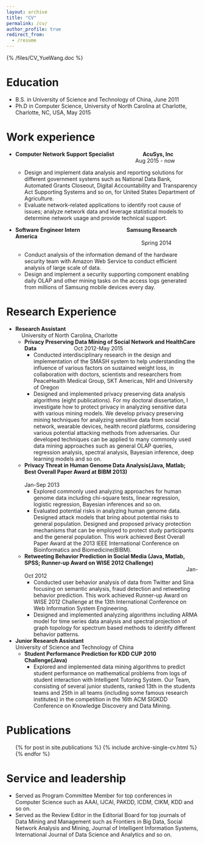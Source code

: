 ```yaml
---
layout: archive
title: "CV"
permalink: /cv/
author_profile: true
redirect_from:
  - /resume
---
```


{% /files/CV_YueWang.doc %}

Education
======
* B.S. in University of Science and Technology of China, June 2011
* Ph.D in Computer Science, University of North Carolina at Charlotte, Charlotte, NC, USA, May 2015

Work experience
======
* <b>Computer Network Support Specialist</b> &nbsp; &nbsp; &nbsp; &nbsp; &nbsp; &nbsp; &nbsp; &nbsp; &nbsp; <b> AcuSys, Inc </b> <br />
  &nbsp; &nbsp; &nbsp; &nbsp; &nbsp; &nbsp; &nbsp; &nbsp; &nbsp; &nbsp; &nbsp; &nbsp; &nbsp; &nbsp; &nbsp; &nbsp; &nbsp; &nbsp; &nbsp; &nbsp; &nbsp; &nbsp; &nbsp; &nbsp; &nbsp; &nbsp; &nbsp; &nbsp; &nbsp; &nbsp; &nbsp; &nbsp; &nbsp; &nbsp; &nbsp; &nbsp; &nbsp; &nbsp; &nbsp; &nbsp; Aug 2015 - now
  * Design and implement data analysis and reporting solutions for different government systems such as National Data Bank, Automated Grants Closeout, Digital Accountability and Transparency Act Supporting Systems and so on, for United States Department of Agriculture.
  * Evaluate network-related applications to identify root cause of issues; analyze network data and leverage statistical models to determine network usage and provide technical support.

* <b>Software Engineer Intern</b> &nbsp; &nbsp; &nbsp; &nbsp; &nbsp; &nbsp; &nbsp; &nbsp; &nbsp; &nbsp; &nbsp; &nbsp; &nbsp; &nbsp; &nbsp; <b> Samsung Research America</b> <br />
  &nbsp; &nbsp; &nbsp; &nbsp; &nbsp; &nbsp; &nbsp; &nbsp; &nbsp; &nbsp; &nbsp; &nbsp; &nbsp; &nbsp; &nbsp; &nbsp; &nbsp; &nbsp; &nbsp; &nbsp; &nbsp; &nbsp; &nbsp; &nbsp; &nbsp; &nbsp; &nbsp; &nbsp; &nbsp; &nbsp; &nbsp; &nbsp; &nbsp; &nbsp; &nbsp; &nbsp; &nbsp; &nbsp; &nbsp; &nbsp; &nbsp; &nbsp; Spring 2014
  * Conduct analysis of the information demand of the hardware security team with Amazon Web Service to conduct efficient analysis of large scale of data.
  * Design and implement a security supporting component enabling daily OLAP and other mining tasks on the access logs generated from millions of Samsung mobile devices every day.
  
Research Experience
======
* <b>Research Assistant</b> &nbsp; &nbsp; &nbsp; &nbsp; &nbsp; &nbsp; &nbsp; &nbsp; &nbsp; &nbsp; &nbsp; &nbsp; &nbsp; &nbsp; &nbsp; &nbsp; &nbsp; &nbsp; &nbsp; &nbsp; &nbsp; &nbsp; &nbsp; &nbsp; &nbsp; &nbsp; &nbsp; &nbsp; &nbsp; &nbsp; &nbsp; &nbsp; &nbsp; &nbsp;  &nbsp; &nbsp; &nbsp; &nbsp; &nbsp; &nbsp; &nbsp; &nbsp; &nbsp; &nbsp; &nbsp; &nbsp; University of North Carolina, Charlotte
  * <b>Privacy Preserving Data Mining of Social Network and HealthCare Data</b> &nbsp; &nbsp; &nbsp; &nbsp; &nbsp; &nbsp; &nbsp; &nbsp; &nbsp; &nbsp; &nbsp; &nbsp; Oct 2012-May 2015
    * Conducted interdisciplinary research in the design and implementation of the SMASH  system to help understanding the influence of various factors on sustained weight loss, in collaboration with doctors, scientists and researchers from PeaceHealth Medical Group, SKT Americas, NIH and University of Oregon
    * Designed and implemented privacy preserving data analysis algorithms (eight publications). For my doctoral dissertation, I investigate how to protect privacy in analyzing sensitive data with various mining models. We develop privacy preserving mining techniques for analyzing sensitive data from social network, wearable devices, health record platforms, considering various potential attacking methods from adversaries. Our developed techniques can be applied to many commonly used data mining approaches such as general OLAP queries, regression analysis, spectral analysis, Bayesian inference, deep learning models and so on.
  * <b>Privacy Threat in Human Genome Data Analysis(Java, Matlab; Best Overall Paper Award at BIBM 2013)</b> &nbsp; &nbsp; &nbsp; &nbsp; &nbsp; &nbsp; &nbsp; &nbsp; &nbsp; &nbsp; &nbsp; &nbsp; &nbsp; &nbsp; &nbsp; &nbsp; &nbsp; &nbsp; &nbsp; &nbsp; &nbsp; &nbsp; &nbsp; &nbsp; &nbsp; &nbsp; &nbsp; &nbsp; &nbsp; &nbsp; &nbsp; &nbsp; &nbsp; &nbsp; &nbsp; &nbsp; &nbsp; &nbsp; &nbsp; &nbsp;  &nbsp; &nbsp; &nbsp; &nbsp; &nbsp; &nbsp; &nbsp; &nbsp; &nbsp; &nbsp; &nbsp; &nbsp; &nbsp; &nbsp; &nbsp; &nbsp; &nbsp; &nbsp; &nbsp; &nbsp; &nbsp; &nbsp; &nbsp; &nbsp; &nbsp; &nbsp; &nbsp; &nbsp; &nbsp; &nbsp; &nbsp; &nbsp; &nbsp; &nbsp; &nbsp; &nbsp; &nbsp;  &nbsp; &nbsp; &nbsp; Jan-Sep 2013
    * Explored commonly used analyzing approaches for human genome data including chi-square tests, linear regression, logistic regression, Bayesian inferences and so on.
    * Evaluated potential risks in analyzing human genome data. Designed attack models that bring about potential risks to general population. Designed and proposed privacy protection mechanisms that can be employed to protect study participants and the general population. This work achieved Best Overall Paper Award at the 2013 IEEE International Conference on Bioinformatics and Biomedicine(BIBM).
  * <b> Retweeting Behavior Prediction in Social Media (Java, Matlab, SPSS; Runner-up Award on WISE 2012 Challenge)</b> &nbsp; &nbsp; &nbsp; &nbsp; &nbsp; &nbsp; &nbsp; &nbsp; &nbsp; &nbsp; &nbsp; &nbsp; &nbsp; &nbsp; &nbsp; &nbsp; &nbsp; &nbsp; &nbsp; &nbsp; &nbsp; &nbsp; &nbsp; &nbsp; &nbsp; &nbsp; &nbsp; &nbsp; &nbsp; &nbsp; &nbsp; &nbsp; &nbsp; &nbsp; &nbsp; &nbsp; &nbsp; &nbsp; &nbsp; &nbsp;  &nbsp; &nbsp; &nbsp; &nbsp; &nbsp; &nbsp; &nbsp; &nbsp; &nbsp; &nbsp; &nbsp; &nbsp; &nbsp; &nbsp; &nbsp; &nbsp; &nbsp; &nbsp; &nbsp; &nbsp; &nbsp; &nbsp; &nbsp; &nbsp; &nbsp; &nbsp; &nbsp; &nbsp; Jan-Oct 2012
    * Conducted user behavior analysis of data from Twitter and Sina focusing on semantic analysis, fraud detection and retweeting behavior prediction. This work achieved Runner-up Award on WISE 2012 Challenge at the 13th International Conference on Web Information System Engineering.
    * Designed and implemented analyzing algorithms including ARMA model for time series data analysis and spectral projection of graph topology for spectrum based methods to identify different behavior patterns.
* <b>Junior Research Assistant</b> &nbsp; &nbsp; &nbsp; &nbsp; &nbsp; &nbsp; &nbsp; &nbsp; &nbsp; &nbsp; &nbsp; &nbsp; &nbsp; &nbsp; &nbsp; &nbsp; &nbsp; &nbsp; &nbsp; &nbsp; &nbsp; &nbsp; &nbsp; &nbsp; &nbsp; &nbsp;  &nbsp; &nbsp; &nbsp; &nbsp; &nbsp; &nbsp; University of Science and Technology of China
  * <b> Student Performance Prediction for KDD CUP 2010 Challenge(Java) </b>
    * Explored and implemented data mining algorithms to predict student performance on mathematical problems from logs of student interaction with Intelligent Tutoring System. Our Team, consisting of several junior students, ranked 13th in the students teams and 25th in all teams (including some famous research institutes) in the competition in the 16th ACM SIGKDD Conference on Knowledge Discovery and Data Mining.

Publications
======
  <ul>{% for post in site.publications %}
    {% include archive-single-cv.html %}
  {% endfor %}</ul>
  
Service and leadership
======
* Served as Program Committee Member for top conferences in Computer Science such as AAAI, IJCAI, PAKDD, ICDM, CIKM, KDD and so on. 
* Served as the Review Editor in the Editorial Board for top journals of Data Mining and Management such as Frontiers in Big Data, Social Network Analysis and Mining, Journal of Intelligent Information Systems, International Journal of Data Science and Analytics and so on.

